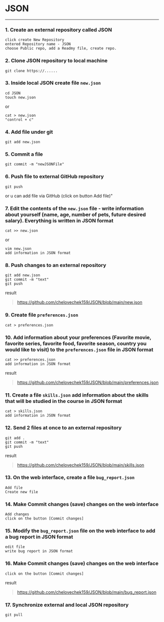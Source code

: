 # JSON
___

### 1. Create an external repository called JSON

    click create New Repository
    entered Repository name - JSON
    choose Public repo, add a Readmy file, create repo.
 
### 2. Clone JSON repository to local machine
   
    git clone https://......

### 3. Inside local JSON create file `new.json`
    cd JSON 
    touch new.json
or    

    cat > new.json
    "control + c"

### 4. Add file under git
    git add new.json

### 5. Commit a file
    git commit -m "newJSONFile"

### 6. Push file to external GitHub repository

    git push 

or u can add file via GitHub (click on button Add file)"

### 7. Edit the contents of the `new.json` file - write information about yourself (name, age, number of pets, future desired salary). Everything is written in JSON format

    cat >> new.json 
or

    vim new.json    
    add information in JSON format

 
### 8. Push changes to an external repository
    git add new.json
    git commit -m "text"
    git push 
result
>https://github.com/chelovechek159/JSON/blob/main/new.json
### 9. Create file `preferences.json`
 
    cat > preferences.json

### 10. Add information about your preferences (Favorite movie, favorite series, favorite food, favorite season, country you would like to visit) to the `preferences.json` file in JSON format

    cat >> preferences.json
    add information in JSON format
result

>https://github.com/chelovechek159/JSON/blob/main/preferences.json

### 11. Create a file `skills.json` add information about the skills that will be studied in the course in JSON format

    cat > skills.json
	add information in JSON format

### 12. Send 2 files at once to an external repository
    git add .
    git commit -m "text"
    git push
result

>https://github.com/chelovechek159/JSON/blob/main/skills.json
### 13. On the web interface, create a file `bug_report.json`
    Add file
    Create new file
### 14. Make Commit changes (save) changes on the web interface
    Add changes
    click on the button [Commit changes]
### 15. Modify the `bug_report.json` file on the web interface to add a bug report in JSON format
    edit file
    write bug report in JSON format

### 16. Make Commit changes (save) changes on the web interface
    click on the button [Commit changes]
result

>https://github.com/chelovechek159/JSON/blob/main/bug_report.json
### 17. Synchronize external and local JSON repository 
    git pull

